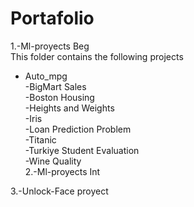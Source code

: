# Portafolio
1.-Ml-proyects Beg <br>
This folder contains the following projects<br>
  - Auto_mpg<br>
  -BigMart Sales<br>
  -Boston Housing<br>
  -Heights and Weights<br>
  -Iris<br>
  -Loan Prediction Problem<br>
  -Titanic<br>
  -Turkiye Student Evaluation<br>
  -Wine Quality<br>
 2.-Ml-proyects Int<br>
 
 3.-Unlock-Face proyect <br>
 
 
